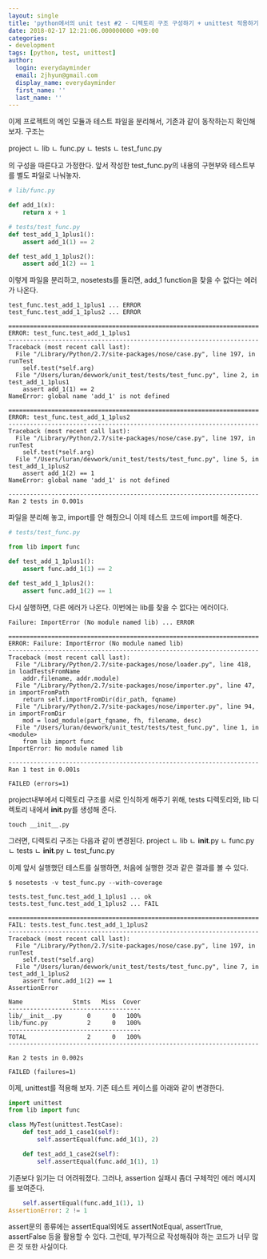 ```yaml
---
layout: single
title: 'python에서의 unit test #2 - 디렉토리 구조 구성하기 + unittest 적용하기'
date: 2018-02-17 12:21:06.000000000 +09:00
categories:
- development
tags: [python, test, unittest]
author:
  login: everydayminder
  email: 2jhyun@gmail.com
  display_name: everydayminder
  first_name: ''
  last_name: ''
---
```

이제 프로젝트의 메인 모듈과 테스트 파일을 분리해서, 기존과 같이 동작하는지 확인해 보자.
구조는

project
ㄴ lib
  ㄴ func.py
ㄴ tests
  ㄴ test_func.py

의 구성을 따른다고 가정한다.
앞서 작성한 test_func.py의 내용의 구현부와 테스트부를 별도 파일로 나눠놓자.

```python
# lib/func.py

def add_1(x):
    return x + 1

# tests/test_func.py
def test_add_1_1plus1():
    assert add_1(1) == 2

def test_add_1_1plus2():
    assert add_1(2) == 1
```

이렇게 파일을 분리하고, nosetests를 돌리면, add_1 function을 찾을 수 없다는 에러가 나온다.
```
test_func.test_add_1_1plus1 ... ERROR
test_func.test_add_1_1plus2 ... ERROR

======================================================================
ERROR: test_func.test_add_1_1plus1
----------------------------------------------------------------------
Traceback (most recent call last):
  File "/Library/Python/2.7/site-packages/nose/case.py", line 197, in runTest
    self.test(*self.arg)
  File "/Users/luran/devwork/unit_test/tests/test_func.py", line 2, in test_add_1_1plus1
    assert add_1(1) == 2
NameError: global name 'add_1' is not defined

======================================================================
ERROR: test_func.test_add_1_1plus2
----------------------------------------------------------------------
Traceback (most recent call last):
  File "/Library/Python/2.7/site-packages/nose/case.py", line 197, in runTest
    self.test(*self.arg)
  File "/Users/luran/devwork/unit_test/tests/test_func.py", line 5, in test_add_1_1plus2
    assert add_1(2) == 1
NameError: global name 'add_1' is not defined

----------------------------------------------------------------------
Ran 2 tests in 0.001s
```
파일을 분리해 놓고, import를 안 해줬으니 이제 테스트 코드에 import를 해준다.

```python
# tests/test_func.py

from lib import func

def test_add_1_1plus1():
    assert func.add_1(1) == 2

def test_add_1_1plus2():
    assert func.add_1(2) == 1
```

다시 실행하면, 다른 에러가 나온다. 이번에는 lib를 찾을 수 없다는 에러이다.
```
Failure: ImportError (No module named lib) ... ERROR

======================================================================
ERROR: Failure: ImportError (No module named lib)
----------------------------------------------------------------------
Traceback (most recent call last):
  File "/Library/Python/2.7/site-packages/nose/loader.py", line 418, in loadTestsFromName
    addr.filename, addr.module)
  File "/Library/Python/2.7/site-packages/nose/importer.py", line 47, in importFromPath
    return self.importFromDir(dir_path, fqname)
  File "/Library/Python/2.7/site-packages/nose/importer.py", line 94, in importFromDir
    mod = load_module(part_fqname, fh, filename, desc)
  File "/Users/luran/devwork/unit_test/tests/test_func.py", line 1, in <module>
    from lib import func
ImportError: No module named lib

----------------------------------------------------------------------
Ran 1 test in 0.001s

FAILED (errors=1)
```

project내부에서 디렉토리 구조를 서로 인식하게 해주기 위해, tests 디렉토리와, lib 디렉토리 내에서 __init__.py를 생성해 준다.

```
touch __init__.py
```

그러면, 디렉토리 구조는 다음과 같이 변경된다.
project
ㄴ lib
  ㄴ __init__.py
  ㄴ func.py
ㄴ tests
  ㄴ __init__.py
  ㄴ test_func.py

이제 앞서 실행했던 테스트를 실행하면, 처음에 실행한 것과 같은 결과를 볼 수 있다.

```
$ nosetests -v test_func.py --with-coverage

tests.test_func.test_add_1_1plus1 ... ok
tests.test_func.test_add_1_1plus2 ... FAIL

======================================================================
FAIL: tests.test_func.test_add_1_1plus2
----------------------------------------------------------------------
Traceback (most recent call last):
  File "/Library/Python/2.7/site-packages/nose/case.py", line 197, in runTest
    self.test(*self.arg)
  File "/Users/luran/devwork/unit_test/tests/test_func.py", line 7, in test_add_1_1plus2
    assert func.add_1(2) == 1
AssertionError

Name              Stmts   Miss  Cover
-------------------------------------
lib/__init__.py       0      0   100%
lib/func.py           2      0   100%
-------------------------------------
TOTAL                 2      0   100%
----------------------------------------------------------------------

Ran 2 tests in 0.002s

FAILED (failures=1)
```

이제, unittest를 적용해 보자.
기존 테스트 케이스를 아래와 같이 변경한다.
```python
import unittest
from lib import func

class MyTest(unittest.TestCase):
    def test_add_1_case1(self):
        self.assertEqual(func.add_1(1), 2)

    def test_add_1_case2(self):
        self.assertEqual(func.add_1(1), 1)
```

기존보다 읽기는 더 어려워졌다.
그러나, assertion 실패시 좀더 구체적인 에러 메시지를 보여준다.

```python
    self.assertEqual(func.add_1(1), 1)
AssertionError: 2 != 1
```

assert문의 종류에는 assertEqual외에도 assertNotEqual, assertTrue, assertFalse 등을 활용할 수 있다.
그런데, 부가적으로 작성해줘야 하는 코드가 너무 많은 것 또한 사실이다.


